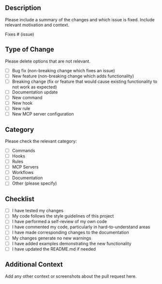 ## Description

Please include a summary of the changes and which issue is fixed. Include relevant motivation and context.

Fixes # (issue)

## Type of Change

Please delete options that are not relevant.

- [ ] Bug fix (non-breaking change which fixes an issue)
- [ ] New feature (non-breaking change which adds functionality)
- [ ] Breaking change (fix or feature that would cause existing functionality to not work as expected)
- [ ] Documentation update
- [ ] New command
- [ ] New hook
- [ ] New rule
- [ ] New MCP server configuration

## Category

Please check the relevant category:

- [ ] Commands
- [ ] Hooks
- [ ] Rules
- [ ] MCP Servers
- [ ] Workflows
- [ ] Documentation
- [ ] Other (please specify)

## Checklist

- [ ] I have tested my changes
- [ ] My code follows the style guidelines of this project
- [ ] I have performed a self-review of my own code
- [ ] I have commented my code, particularly in hard-to-understand areas
- [ ] I have made corresponding changes to the documentation
- [ ] My changes generate no new warnings
- [ ] I have added examples demonstrating the new functionality
- [ ] I have updated the README.md if needed

## Additional Context

Add any other context or screenshots about the pull request here.

